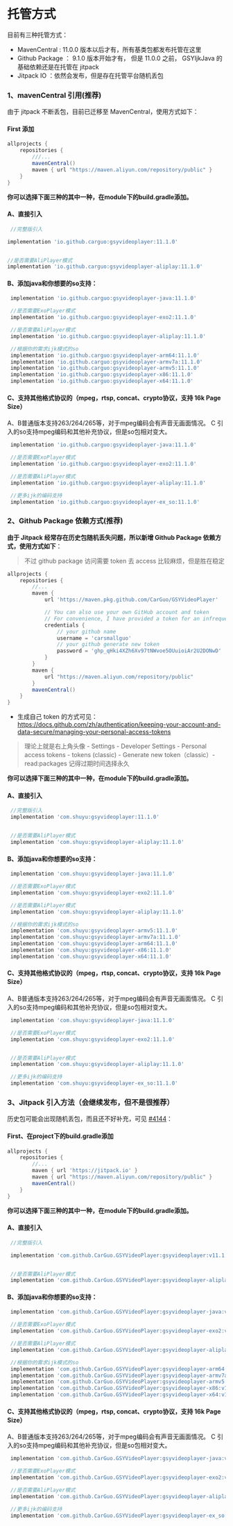# 托管方式

目前有三种托管方式：

- MavenCentral : 11.0.0 版本以后才有，所有基类包都发布托管在这里
- Github Package ： 9.1.0 版本开始才有， 但是 11.0.0 之前， GSYIjkJava 的基础依赖还是在托管在 jitpack
- Jitpack IO ：依然会发布，但是存在托管平台随机丢包

### 1、mavenCentral 引用(推荐)

由于 jitpack 不断丢包，目前已迁移至 MavenCentral，使用方式如下：

#### First 添加

```groovy
allprojects {
    repositories {
        ///...
        mavenCentral()
        maven { url "https://maven.aliyun.com/repository/public" }
    }
}
```

**你可以选择下面三种的其中一种，在module下的build.gradle添加。**

#### A、直接引入

```groovy
 //完整版引入

implementation 'io.github.carguo:gsyvideoplayer:11.1.0'


//是否需要AliPlayer模式
implementation 'io.github.carguo:gsyvideoplayer-aliplay:11.1.0'
```

#### B、添加java和你想要的so支持：

```groovy
 implementation 'io.github.carguo:gsyvideoplayer-java:11.1.0'

 //是否需要ExoPlayer模式
 implementation 'io.github.carguo:gsyvideoplayer-exo2:11.1.0'

 //是否需要AliPlayer模式
 implementation 'io.github.carguo:gsyvideoplayer-aliplay:11.1.0'

 //根据你的需求ijk模式的so
 implementation 'io.github.carguo:gsyvideoplayer-arm64:11.1.0'
 implementation 'io.github.carguo:gsyvideoplayer-armv7a:11.1.0'
 implementation 'io.github.carguo:gsyvideoplayer-armv5:11.1.0'
 implementation 'io.github.carguo:gsyvideoplayer-x86:11.1.0'
 implementation 'io.github.carguo:gsyvideoplayer-x64:11.1.0'
```

#### C、支持其他格式协议的（mpeg，rtsp, concat、crypto协议，支持 16k Page Size）

A、B普通版本支持263/264/265等，对于mpeg编码会有声音无画面情况。
C 引入的so支持mpeg编码和其他补充协议，但是so包相对变大。

```groovy
 implementation 'io.github.carguo:gsyvideoplayer-java:11.1.0'

 //是否需要ExoPlayer模式
 implementation 'io.github.carguo:gsyvideoplayer-exo2:11.1.0'

 //是否需要AliPlayer模式
 implementation 'io.github.carguo:gsyvideoplayer-aliplay:11.1.0'

 //更多ijk的编码支持
 implementation 'io.github.carguo:gsyvideoplayer-ex_so:11.1.0'

```

### 2、Github Package 依赖方式(推荐)

**由于 Jitpack 经常存在历史包随机丢失问题，所以新增 Github Package 依赖方式，使用方式如下**：

> 不过 github package 访问需要 token 去 access 比较麻烦，但是胜在稳定

```groovy
allprojects {
    repositories {
		//...
        maven {
            url 'https://maven.pkg.github.com/CarGuo/GSYVideoPlayer'

            // You can also use your own GitHub account and token
            // For convenience, I have provided a token for an infrequently used account here
            credentials {
                // your github name
                username = 'carsmallguo'
                // your github generate new token
                password = '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'
            }
        }
        maven {
            url "https://maven.aliyun.com/repository/public"
        }
        mavenCentral()
    }
}
```

- 生成自己 token
  的方式可见：https://docs.github.com/zh/authentication/keeping-your-account-and-data-secure/managing-your-personal-access-tokens

> 理论上就是右上角头像 - Settings - Developer Settings - Personal access tokens - tokens (classic) -
> Generate new token（classic）- read:packages
> 记得过期时间选择永久

**你可以选择下面三种的其中一种，在module下的build.gradle添加。**

#### A、直接引入

```groovy
 //完整版引入
 implementation 'com.shuyu:gsyvideoplayer:11.1.0'


 //是否需要AliPlayer模式
 implementation 'com.shuyu:gsyvideoplayer-aliplay:11.1.0'
```

#### B、添加java和你想要的so支持：

```groovy
 implementation 'com.shuyu:gsyvideoplayer-java:11.1.0'

 //是否需要ExoPlayer模式
 implementation 'com.shuyu:gsyvideoplayer-exo2:11.1.0'

 //是否需要AliPlayer模式
 implementation 'com.shuyu:gsyvideoplayer-aliplay:11.1.0'

 //根据你的需求ijk模式的so
 implementation 'com.shuyu:gsyvideoplayer-armv5:11.1.0'
 implementation 'com.shuyu:gsyvideoplayer-armv7a:11.1.0'
 implementation 'com.shuyu:gsyvideoplayer-arm64:11.1.0'
 implementation 'com.shuyu:gsyvideoplayer-x86:11.1.0'
 implementation 'com.shuyu:gsyvideoplayer-x64:11.1.0'
```

#### C、支持其他格式协议的（mpeg，rtsp, concat、crypto协议，支持 16k Page Size）

A、B普通版本支持263/264/265等，对于mpeg编码会有声音无画面情况。
C 引入的so支持mpeg编码和其他补充协议，但是so包相对变大。

```groovy
 implementation 'com.shuyu:gsyvideoplayer-java:11.1.0'

 //是否需要ExoPlayer模式
 implementation 'com.shuyu:gsyvideoplayer-exo2:11.1.0'


 //是否需要AliPlayer模式
 implementation 'com.shuyu:gsyvideoplayer-aliplay:11.1.0'

 //更多ijk的编码支持
 implementation 'com.shuyu:gsyvideoplayer-ex_so:11.1.0'

```

### 3、Jitpack 引入方法（会继续发布，但不是很推荐）

历史包可能会出现随机丢包，而且还不好补充，可见 [#4144](https://github.com/CarGuo/GSYVideoPlayer/issues/4144)：

#### First、在project下的build.gradle添加

```groovy
allprojects {
    repositories {
		//...
        maven { url 'https://jitpack.io' }
        maven { url "https://maven.aliyun.com/repository/public" }
        mavenCentral()
    }
}
```

**你可以选择下面三种的其中一种，在module下的build.gradle添加。**

#### A、直接引入

```groovy
 //完整版引入

 implementation 'com.github.CarGuo.GSYVideoPlayer:gsyvideoplayer:v11.1.0'


 //是否需要AliPlayer模式
 implementation 'com.github.CarGuo.GSYVideoPlayer:gsyvideoplayer-aliplay:v11.1.0'
```

#### B、添加java和你想要的so支持：

```groovy
 implementation 'com.github.CarGuo.GSYVideoPlayer:gsyvideoplayer-java:v11.1.0'

 //是否需要ExoPlayer模式
 implementation 'com.github.CarGuo.GSYVideoPlayer:gsyvideoplayer-exo2:v11.1.0'

 //是否需要AliPlayer模式
 implementation 'com.github.CarGuo.GSYVideoPlayer:gsyvideoplayer-aliplay:v11.1.0'

 //根据你的需求ijk模式的so
 implementation 'com.github.CarGuo.GSYVideoPlayer:gsyvideoplayer-arm64:v11.1.0'
 implementation 'com.github.CarGuo.GSYVideoPlayer:gsyvideoplayer-armv7a:v11.1.0'
 implementation 'com.github.CarGuo.GSYVideoPlayer:gsyvideoplayer-armv5:v11.1.0'
 implementation 'com.github.CarGuo.GSYVideoPlayer:gsyvideoplayer-x86:v11.1.0'
 implementation 'com.github.CarGuo.GSYVideoPlayer:gsyvideoplayer-x64:v11.1.0'
```

#### C、支持其他格式协议的（mpeg，rtsp, concat、crypto协议，支持 16k Page Size）

A、B普通版本支持263/264/265等，对于mpeg编码会有声音无画面情况。
C 引入的so支持mpeg编码和其他补充协议，但是so包相对变大。

```groovy
 implementation 'com.github.CarGuo.GSYVideoPlayer:gsyvideoplayer-java:v11.1.0'

 //是否需要ExoPlayer模式
 implementation 'com.github.CarGuo.GSYVideoPlayer:gsyvideoplayer-exo2:v11.1.0'

 //是否需要AliPlayer模式
 implementation 'com.github.CarGuo.GSYVideoPlayer:gsyvideoplayer-aliplay:v11.1.0'

 //更多ijk的编码支持
 implementation 'com.github.CarGuo.GSYVideoPlayer:gsyvideoplayer-ex_so:v11.1.0'

```
